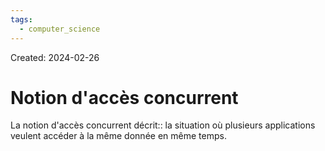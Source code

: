```yaml
---
tags:
  - computer_science
---
```

Created: 2024-02-26

# Notion d'accès concurrent

La notion d'accès concurrent décrit:: la situation où plusieurs applications veulent accéder à la même donnée en même temps.
<!--SR:!2024-04-23,23,250-->